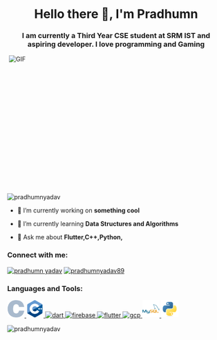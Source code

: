 ### <h1 align="center">Hello there 👋, I'm Pradhumn
</h1>
<h3 align="center">I am currently a Third Year CSE student at SRM IST and aspiring developer. I love programming and Gaming</h3>
<img align="right" alt="GIF" src="https://github.com/abhisheknaiidu/abhisheknaiidu/blob/master/code.gif?raw=true" width="500" height="320" />

<p align="left"> <img src="https://komarev.com/ghpvc/?username=pradhumnyadav&label=Profile%20views&color=0e75b6&style=flat" alt="pradhumnyadav" /> </p>

- 🔭 I’m currently working on **something cool**

- 🌱 I’m currently learning **Data Structures and Algorithms**

- 💬 Ask me about **Flutter,C++,Python,**

<h3 align="left">Connect with me:</h3>
<p align="left">
<a href="https://linkedin.com/in/pradhumn yadav" target="blank"><img align="center" src="https://cdn.jsdelivr.net/npm/simple-icons@3.0.1/icons/linkedin.svg" alt="pradhumn yadav" height="30" width="40" /></a>
<a href="https://www.hackerrank.com/pradhumnyadav89" target="blank"><img align="center" src="https://cdn.jsdelivr.net/npm/simple-icons@3.0.1/icons/hackerrank.svg" alt="pradhumnyadav89" height="30" width="40" /></a>
</p>

<h3 align="left">Languages and Tools:</h3>
<p align="left"> <a href="https://www.cprogramming.com/" target="_blank"> <img src="https://raw.githubusercontent.com/devicons/devicon/master/icons/c/c-original.svg" alt="c" width="40" height="40"/> </a> <a href="https://www.w3schools.com/cpp/" target="_blank"> <img src="https://raw.githubusercontent.com/devicons/devicon/master/icons/cplusplus/cplusplus-original.svg" alt="cplusplus" width="40" height="40"/> </a> <a href="https://dart.dev" target="_blank"> <img src="https://www.vectorlogo.zone/logos/dartlang/dartlang-icon.svg" alt="dart" width="40" height="40"/> </a> <a href="https://firebase.google.com/" target="_blank"> <img src="https://www.vectorlogo.zone/logos/firebase/firebase-icon.svg" alt="firebase" width="40" height="40"/> </a> <a href="https://flutter.dev" target="_blank"> <img src="https://www.vectorlogo.zone/logos/flutterio/flutterio-icon.svg" alt="flutter" width="40" height="40"/> </a> <a href="https://cloud.google.com" target="_blank"> <img src="https://www.vectorlogo.zone/logos/google_cloud/google_cloud-icon.svg" alt="gcp" width="40" height="40"/> </a> <a href="https://www.mysql.com/" target="_blank"> <img src="https://raw.githubusercontent.com/devicons/devicon/master/icons/mysql/mysql-original-wordmark.svg" alt="mysql" width="40" height="40"/> </a> <a href="https://www.python.org" target="_blank"> <img src="https://raw.githubusercontent.com/devicons/devicon/master/icons/python/python-original.svg" alt="python" width="40" height="40"/> </a> </p>

<p><img align="center" src="https://github-readme-stats.vercel.app/api/top-langs?username=pradhumnyadav&show_icons=true&locale=en&layout=compact" alt="pradhumnyadav" /></p>
